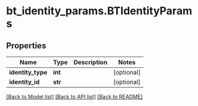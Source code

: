 # bt_identity_params.BTIdentityParams

## Properties
Name | Type | Description | Notes
------------ | ------------- | ------------- | -------------
**identity_type** | **int** |  | [optional] 
**identity_id** | **str** |  | [optional] 

[[Back to Model list]](../README.md#documentation-for-models) [[Back to API list]](../README.md#documentation-for-api-endpoints) [[Back to README]](../README.md)



